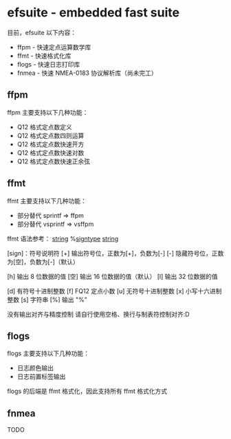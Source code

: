 # efsuite - embedded fast suite

目前，efsuite 以下内容：

- ffpm - 快速定点运算数学库
- ffmt - 快速格式化库
- flogs - 快速日志打印库
- fnmea - 快速 NMEA-0183 协议解析库（尚未完工）

## ffpm

ffpm 主要支持以下几种功能：

- Q12 格式定点数定义
- Q12 格式定点数四则运算
- Q12 格式定点数快速开方
- Q12 格式定点数快速对数
- Q12 格式定点数快速正余弦

## ffmt

ffmt 主要支持以下几种功能：

- 部分替代 sprintf => ffpm
- 部分替代 vsprintf => vsffpm

ffmt 语法参考：
[string] %[sign][size][type] [string]

[string]: 任意字符串

[sign]：符号说明符
[+]   输出符号位，正数为[+]，负数为[-]
[-]   隐藏符号位，正数为[空]，负数为[-]（默认）

[size]: 长度说明符

[h]		输出 8 位数据的值
[空]  输出 16 位数据的值（默认）
[l]		输出 32 位数据的值

[type]: 类型说明符

[d]		有符号十进制整数
[f]		FQ12 定点小数
[u]		无符号十进制整数
[x]		小写十六进制整数
[s]		字符串
[%]		输出 "%"

没有输出对齐与精度控制
请自行使用空格、换行与制表符控制对齐:D

## flogs
 
flogs 主要支持以下几种功能：

- 日志颜色输出
- 日志前置标签输出

flogs 的后端是 ffmt 格式化，因此支持所有 ffmt 格式化方式

## fnmea

TODO
